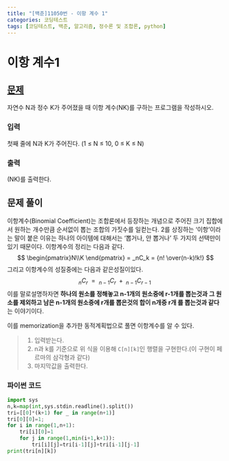 ```yaml
---
title: "[백준]11050번 - 이항 계수 1"
categories: 코딩테스트
tags: [코딩테스트, 백준, 알고리즘, 정수론 및 조합론, python]
---
```


# 이항 계수1  

## [문제](https://www.acmicpc.net/problem/11050)

자연수 N과 정수 K가 주어졌을 때 이항 계수(NK)를 구하는 프로그램을 작성하시오.

### 입력

첫째 줄에 N과 K가 주어진다. (1 ≤ N ≤ 10, 0 ≤ K ≤ N)

### 출력

 (NK)를 출력한다.

## 문제 풀이

이항계수(Binomial Coefficient)는 조합론에서 등장하는 개념으로 주어진 크기 집합에서 원하는 개수만큼 순서없이 뽑는 조합의 가짓수를 일컫는다. 2를 상징하는 ‘이항’이라는 말이 붙은 이유는 하나의 아이템에 대해서는 ‘뽑거나, 안 뽑거나’ 두 가지의 선택만이 있기 때문이다. 이항계수의 정리는 다음과 같다.
$$
\begin{pmatrix}N\\K \end{pmatrix} = _nC_k = {n! \over(n-k)!k!} 
$$
그리고 이항계수의 성질중에는 다음과 같은성질이있다.
$$
_nC_r\;=\;_{n-1}C_r\;+\;_{n-1}C_{r-1}\;
$$
이를 말로설명하자면 **하나의 원소를 정해놓고 n-1개의 원소중에 r-1개를 뽑는것과 그 원소를 제외하고 남은 n-1개의 원소중에 r개를 뽑은것의 합이 n개중 r개 를 뽑는것과 같다**는 이야기이다.

이를 memorization을 추가한 동적계획법으로 풀면 이항계수를 알 수 있다.

> 1.  입력받는다.
> 2. n과 k를 기준으로 위 식을 이용해 `C[n][k]`인 행렬을 구현한다.(이 구현이 페르마의 삼각형과 같다)
> 3. 마지막값을 출력한다.

### 파이썬 코드

```python
import sys
n,k=map(int,sys.stdin.readline().split())
tri=[[0]*(k+1) for _ in range(n+1)]
tri[0][0]=1;
for i in range(1,n+1):
    tri[i][0]=1
    for j in range(1,min(i+1,k+1)):
        tri[i][j]=tri[i-1][j]+tri[i-1][j-1]
print(tri[n][k])
```

